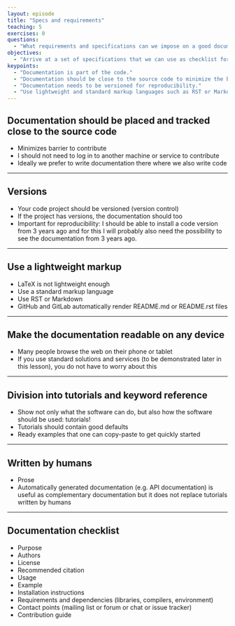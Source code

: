 ```yaml
---
layout: episode
title: "Specs and requirements"
teaching: 5
exercises: 0
questions:
  - "What requirements and specifications can we impose on a good documentation?"
objectives:
  - "Arrive at a set of specifications that we can use as checklist for designing and deploying code documentation."
keypoints:
  - "Documentation is part of the code."
  - "Documentation should be close to the source code to minimize the barrier to contribute."
  - "Documentation needs to be versioned for reproducibility."
  - "Use lightweight and standard markup languages such as RST or Markdown."
---
```


## Documentation should be placed and tracked close to the source code

- Minimizes barrier to contribute
- I should not need to log in to another machine or service to contribute
- Ideally we prefer to write documentation there where we also write code

---

## Versions

- Your code project should be versioned (version control)
- If the project has versions, the documentation should too
- Important for reproducibility: I should be able to install a code version
  from 3 years ago and for this I will probably also need the possibility to
  see the documentation from 3 years ago.

---

## Use a lightweight markup

- LaTeX is not lightweight enough
- Use a standard markup language
- Use RST or Markdown
- GitHub and GitLab automatically render README.md or README.rst files

---

## Make the documentation readable on any device

- Many people browse the web on their phone or tablet
- If you use standard solutions and services (to be demonstrated later in this
  lesson), you do not have to worry about this

---

## Division into tutorials and keyword reference

- Show not only what the software can do, but also how the software should be used: tutorials!
- Tutorials should contain good defaults
- Ready examples that one can copy-paste to get quickly started

---

## Written by humans

- Prose
- Automatically generated documentation (e.g. API documentation) is useful as
  complementary documentation but it does not replace tutorials written by
  humans

---

## Documentation checklist

- Purpose
- Authors
- License
- Recommended citation
- Usage
- Example
- Installation instructions
- Requirements and dependencies (libraries, compilers, environment)
- Contact points (mailing list or forum or chat or issue tracker)
- Contribution guide
